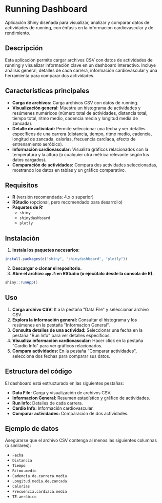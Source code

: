 # Running Dashboard

Aplicación Shiny diseñada para visualizar, analizar y comparar datos de actividades de running, con énfasis en la información cardiovascular y de rendimiento.

## Descripción

Esta aplicación permite cargar archivos CSV con datos de actividades de running y visualizar información clave en un dashboard interactivo. Incluye análisis general, detalles de cada carrera, información cardiovascular y una herramienta para comparar dos actividades.

## Características principales

- **Carga de archivos:** Carga archivos CSV con datos de running.
- **Visualización general:** Muestra un histograma de actividades y resúmenes numéricos (número total de actividades, distancia total, tiempo total, ritmo medio, cadencia media y longitud media de zancada).
- **Detalle de actividad:** Permite seleccionar una fecha y ver detalles específicos de una carrera (distancia, tiempo, ritmo medio, cadencia, longitud de zancada, calorías, frecuencia cardíaca, efecto de entrenamiento aeróbico).
- **Información cardiovascular:** Visualiza gráficos relacionados con la temperatura y la altura (o cualquier otra métrica relevante según los datos cargados).
- **Comparación de actividades:** Compara dos actividades seleccionadas, mostrando los datos en tablas y un gráfico comparativo.


## Requisitos

- **R** (versión recomendada: 4.x o superior)
- **RStudio** (opcional, pero recomendado para desarrollo)
- **Paquetes de R:**
    - `shiny`
    - `shinydashboard`
    - `plotly`


## Instalación

1. **Instala los paquetes necesarios:**

```r
install.packages(c("shiny", "shinydashboard", "plotly"))
```

2. **Descargar o clonar el repositorio.**
3. **Abre el archivo `app.R` en RStudio (o ejecútalo desde la consola de R).**

```r
shiny::runApp()
```


## Uso

1. **Carga archivo CSV:**
It a la pestaña "Data File" y seleccionar archivo CSV.
2. **Explora la información general:**
Consultar el histograma y los resúmenes en la pestaña "Informacion General".
3. **Consulta detalles de una actividad:**
Seleccionar una fecha en la pestaña "Run Info" para ver detalles específicos.
4. **Visualiza información cardiovascular:**
Hacer click en la pestaña "Cardio Info" para ver gráficos relacionados.
5. **Compara actividades:**
En la pestaña "Comparar actividades", selecciona dos fechas para comparar sus datos.

## Estructura del código

El dashboard está estructurado en las siguientes pestañas:

- **Data File:** Carga y visualización de archivos CSV.
- **Informacion General:** Resumen estadístico y gráfico de actividades.
- **Run Info:** Detalles de cada carrera.
- **Cardio Info:** Información cardiovascular.
- **Comparar actividades:** Comparación de dos actividades.


## Ejemplo de datos

Asegúrarse que el archivo CSV contenga al menos las siguientes columnas (o similares):

- `Fecha`
- `Distancia`
- `Tiempo`
- `Ritmo.medio`
- `Cadencia.de.carrera.media`
- `Longitud.media.de.zancada`
- `Calorias`
- `Frecuencia.cardiaca.media`
- `TE.aeróbico`
